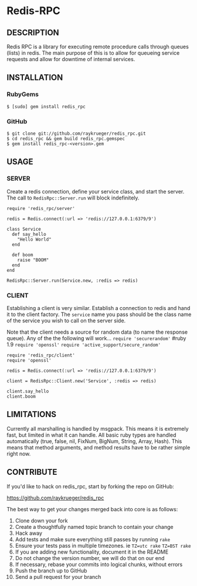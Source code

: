 Redis-RPC
=======

## DESCRIPTION

Redis RPC is a library for executing remote procedure calls through queues (lists) in redis.
The main purpose of this is to allow for queueing service requests and allow for downtime of
internal services.


## INSTALLATION

### RubyGems

    $ [sudo] gem install redis_rpc

### GitHub

    $ git clone git://github.com/raykrueger/redis_rpc.git
    $ cd redis_rpc && gem build redis_rpc.gemspec
    $ gem install redis_rpc-<version>.gem


## USAGE

### SERVER

Create a redis connection, define your service class, and start the server.
The call to `RedisRpc::Server.run` will block indefinitely.

    require 'redis_rpc/server'

    redis = Redis.connect(:url => 'redis://127.0.0.1:6379/9')
    
    class Service
      def say_hello
        "Hello World"
      end
    
      def boom
        raise "BOOM"
      end
    end
    
    RedisRpc::Server.run(Service.new, :redis => redis)

### CLIENT
Establishing a client is very similar. Establish a connection to redis and hand it to the client
factory. The `service` name you pass should be the class name of the service you wish to call
on the server side.

Note that the client needs a source for random data (to name the response queue). Any of the
the following will work...
`require 'securerandom'` #ruby 1.9
`require 'openssl'`
`require 'active_support/secure_random'`

    require 'redis_rpc/client'
    require 'openssl'
    
    redis = Redis.connect(:url => 'redis://127.0.0.1:6379/9')
    
    client = RedisRpc::Client.new('Service', :redis => redis)
    
    client.say_hello
    client.boom

## LIMITATIONS
Currently all marshalling is handled by msgpack. This means it is extremely fast, but limited
in what it can handle. All basic ruby types are handled automatically (true, false, nil, FixNum,
BigNum, String, Array, Hash). This means that method arguments, and method results have to be
rather simple right now.

## CONTRIBUTE

If you'd like to hack on redis_rpc, start by forking the repo on GitHub:

https://github.com/raykrueger/redis_rpc

The best way to get your changes merged back into core is as follows:

1. Clone down your fork
1. Create a thoughtfully named topic branch to contain your change
1. Hack away
1. Add tests and make sure everything still passes by running `rake`
1. Ensure your tests pass in multiple timezones. ie `TZ=utc rake` `TZ=BST rake`
1. If you are adding new functionality, document it in the README
1. Do not change the version number, we will do that on our end
1. If necessary, rebase your commits into logical chunks, without errors
1. Push the branch up to GitHub
1. Send a pull request for your branch
